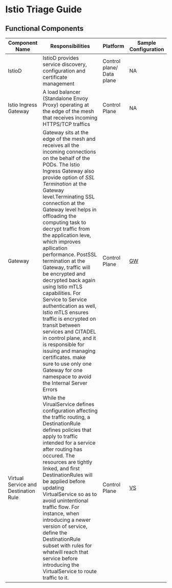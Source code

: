 # Istio Triage Guide

## Functional Components
| Component Name | Responsibilities | Platform | Sample Configuration |
| ------ | ------ | ------ | ------ |
| IstioD | IstioD provides service discovery, configuration and certificate management| Control plane/ Data plane | NA |
Istio Ingress Gateway | A load balancer (Standalone Envoy Proxy) operating at the edge of the mesh that receives incoming HTTPS/TCP traffics | Control Plane | NA |
Gateway | Gateway sits at the edge of the mesh and receives all the incoming connections on the behalf of the PODs. The Istio Ingress Gateway also provide option of _SSL Termination_ at the Gateway level.Terminating SSL connection at the Gateway level helps in offloading the computing task to decrypt traffic from the application leve, which improves apllication performance. PostSSL termination at the Gateway, traffic will be encrypted and decrypted back again using Istio mTLS capabilities. For Service to Service authentication as well, Istio mTLS ensures traffic is encrypted on transit between services and CITADEL in control plane, and it is responsible for issuing and managing certificates. make sure to use only one Gateway for one namespace to avoid the Internal Server Errors | Control Plane | [GW]() |
Virtual Service and Destination Rule | While the VirualService defines configuration affecting the traffic routing, a DestinationRule defines policies that apply to traffic intended for a service after routing has occured. The resources are tightly linked, and first DestinationRules will be applied before updating VirtualService so as to avoid unintentional traffic flow. For instance, when introducing a newer version of service, define the DestinationRule subset with rules for whatwill reach that service before introducing the VirtualService to route traffic to it. | Control Plane | [VS]() |

